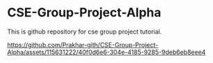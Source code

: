 # CSE-Group-Project-Alpha
This is github repository for cse group project tutorial.


https://github.com/Prakhar-gith/CSE-Group-Project-Alpha/assets/115631222/40f0d6e6-304e-4185-9285-9deb6eb8eee4

